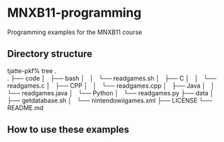 # MNXB11-programming
Programming examples for the MNXB11 course

## Directory structure

tjatte-pkf% tree .   
.
├── code
│   ├── bash
│   │   └── readgames.sh
│   ├── C
│   │   └── readgames.c
│   ├── CPP
│   │   └── readgames.cpp
│   ├── Java
│   │   └── readgames.java
│   └── Python
│       └── readgames.py
├── data
│   ├── getdatabase.sh
│   └── nintendowiigames.xml
├── LICENSE
└── README.md

## How to use these examples


